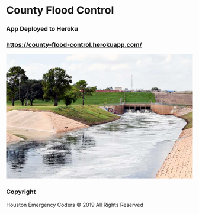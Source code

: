 # County Flood Control

### App Deployed to Heroku 
### https://county-flood-control.herokuapp.com/

![hcfcd.org](static/img/reservoirs.jpg)

### Copyright

Houston Emergency Coders © 2019 All Rights Reserved
